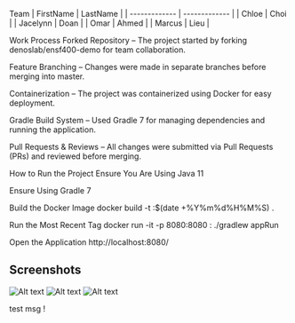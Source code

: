  Team
| FirstName     | LastName      | 
| ------------- | ------------- |
| Chloe         | Choi          | 
| Jacelynn      | Doan          | 
| Omar          | Ahmed         | 
| Marcus        | Lieu          | 

Work Process
Forked Repository – The project started by forking denoslab/ensf400-demo for team collaboration.

Feature Branching – Changes were made in separate branches before merging into master.

Containerization – The project was containerized using Docker for easy deployment.

Gradle Build System – Used Gradle 7 for managing dependencies and running the application.

Pull Requests & Reviews – All changes were submitted via Pull Requests (PRs) and reviewed before merging.

How to Run the Project
Ensure You Are Using Java 11

Ensure Using Gradle 7

Build the Docker Image
docker build -t <project-name>:$(date +%Y%m%d%H%M%S) .

Run the Most Recent Tag
docker run -it -p 8080:8080 <project-name>:<Tag> ./gradlew appRun
 
Open the Application
http://localhost:8080/

## Screenshots
![Alt text](<Screenshot 2025-03-17 at 11.56.46 AM.png>)
![Alt text](<Screenshot 2025-03-17 at 12.03.59 PM.png>)
![Alt text](<Screenshot 2025-03-17 at 12.02.49 PM.png>)

test msg !
